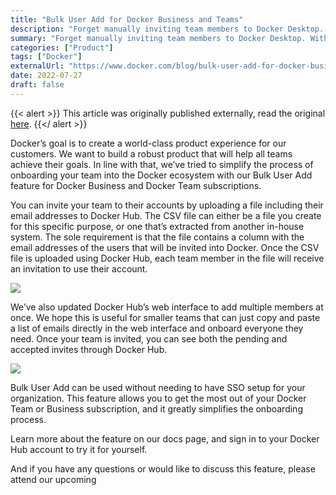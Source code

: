 ```yaml
---
title: "Bulk User Add for Docker Business and Teams"
description: "Forget manually inviting team members to Docker Desktop. With Bulk Add for Docker Business, invite your entire team with a CSV file or their Docker IDs!"
summary: "Forget manually inviting team members to Docker Desktop. With Bulk Add for Docker Business, invite your entire team with a CSV file or their Docker IDs!"
categories: ["Product"]
tags: ["Docker"]
externalUrl: "https://www.docker.com/blog/bulk-user-add-for-docker-business-and-teams/"
date: 2022-07-27
draft: false
---
```


{{< alert >}}
This article was originally published externally, read the original <a target="_blank" href="https://www.docker.com/blog/bulk-user-add-for-docker-business-and-teams/">here</a>.
{{</ alert >}}

Docker’s goal is to create a world-class product experience for our customers. We want to build a robust product that will help all teams achieve their goals. In line with that, we’ve tried to simplify the process of onboarding your team into the Docker ecosystem with our Bulk User Add feature for Docker Business and Docker Team subscriptions.

You can invite your team to their accounts by uploading a file including their email addresses to Docker Hub. The CSV file can either be a file you create for this specific purpose, or one that’s extracted from another in-house system. The sole requirement is that the file contains a column with the email addresses of the users that will be invited into Docker. Once the CSV file is uploaded using Docker Hub, each team member in the file will receive an invitation to use their account.

<img src="image1.webp"/>

We’ve also updated Docker Hub’s web interface to add multiple members at once. We hope this is useful for smaller teams that can just copy and paste a list of emails directly in the web interface and onboard everyone they need. Once your team is invited, you can see both the pending and accepted invites through Docker Hub.

<img src="image2.png.webp"/>

Bulk User Add can be used without needing to have SSO setup for your organization. This feature allows you to get the most out of your Docker Team or Business subscription, and it greatly simplifies the onboarding process.

Learn more about the feature on our docs page, and sign in to your Docker Hub account to try it for yourself.

And if you have any questions or would like to discuss this feature, please attend our upcoming